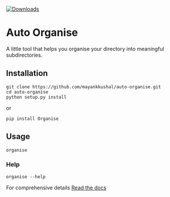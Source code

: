 [![Downloads](https://pepy.tech/badge/organise)](https://pepy.tech/project/organise)
# Auto Organise

 A little tool that helps you organise your directory into meaningful subdirectories.


## Installation

```
git clone https://github.com/mayankkushal/auto-organise.git
cd auto-organise
python setup.py install
```

or

`pip install Organise`

## Usage

`organise`

### Help
`organise --help`


For comprehensive details [Read the docs](https://mayankkushal.github.io/auto-organise/)
